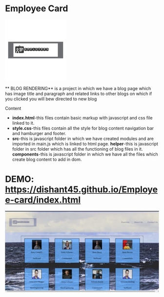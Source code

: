 # Employee Card

<img src='./images/logo2.png'>

** BLOG RENDERING** is a project in which we have a blog page which has image title and paragraph and related links to other blogs on which if you clicked you will bew directed to new blog

Content

- **index.html**-this files contain basic markup with javascript and css file linked to it.
- **style.css**-this files contain all the style for blog content navigation bar and hamburger and footer.
- **src**-this is javascript folder in which we have created modules and are imported in main.js which is linked to html page.
  **helper**-this is javascript folder in src folder which has all the functioning of blog files in it.
  **components**-this is javascript folder in which we have all the files which create blog content to add in dom.

# DEMO: https://dishant45.github.io/Employee-card/index.html

<img src='./images/employeebanner.jpeg'>
